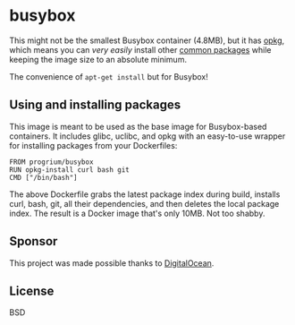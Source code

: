 # busybox

This might not be the smallest Busybox container (4.8MB), but it has [opkg](http://wiki.openwrt.org/doc/techref/opkg), which means you can *very easily* install other [common packages](http://downloads.openwrt.org/snapshots/trunk/x86_64/packages/) while keeping the image size to an absolute minimum.

The convenience of `apt-get install` but for Busybox!

## Using and installing packages

This image is meant to be used as the base image for Busybox-based containers. It includes glibc, uclibc, and opkg with an easy-to-use wrapper for installing packages from your Dockerfiles:

	FROM progrium/busybox
	RUN opkg-install curl bash git
	CMD ["/bin/bash"]

The above Dockerfile grabs the latest package index during build, installs curl, bash, git, all their dependencies, and then deletes the local package index. The result is a Docker image that's only 10MB. Not too shabby.

## Sponsor

This project was made possible thanks to [DigitalOcean](http://digitalocean.com).

## License

BSD